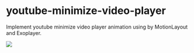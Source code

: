 # youtube-minimize-video-player
Implement youtube minimize video player animation using by MotionLayout and Exoplayer.

<img src="https://github.com/farshadrezaee/youtube-minimize-video-player/blob/master/art/sample.gif">
